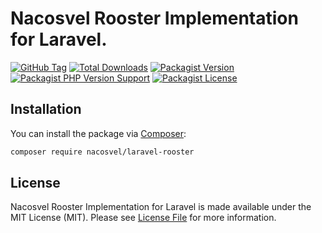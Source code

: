# Nacosvel Rooster Implementation for Laravel.

[![GitHub Tag](https://img.shields.io/github/v/tag/jundayw/laravel-rooster)](https://github.com/jundayw/laravel-rooster/tags)
[![Total Downloads](https://img.shields.io/packagist/dt/nacosvel/laravel-rooster?style=flat-square)](https://packagist.org/packages/nacosvel/laravel-rooster)
[![Packagist Version](https://img.shields.io/packagist/v/nacosvel/laravel-rooster)](https://packagist.org/packages/nacosvel/laravel-rooster)
[![Packagist PHP Version Support](https://img.shields.io/packagist/php-v/nacosvel/laravel-rooster)](https://github.com/jundayw/laravel-rooster)
[![Packagist License](https://img.shields.io/github/license/jundayw/laravel-rooster)](https://github.com/jundayw/laravel-rooster)

## Installation

You can install the package via [Composer](https://getcomposer.org/):

```bash
composer require nacosvel/laravel-rooster
```

## License

Nacosvel Rooster Implementation for Laravel is made available under the MIT License (MIT). Please see [License File](LICENSE) for more information.
